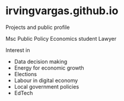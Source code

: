 # irvingvargas.github.io
Projects and public profile

Msc Public Policy
Economics student
Lawyer

Interest in
- Data decision making
- Energy for economic growth
- Elections
- Labour in digital economy
- Local government policies
- EdTech
